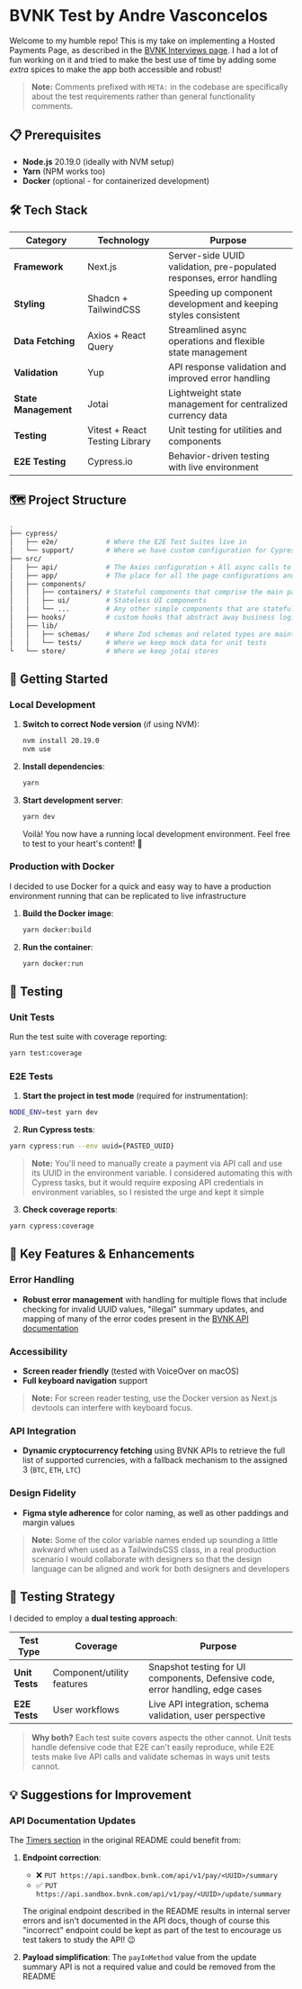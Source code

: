# BVNK Test by Andre Vasconcelos

Welcome to my humble repo! This is my take on implementing a Hosted Payments Page, as described in the [BVNK Interviews page](https://github.com/BVNK-Interviews/frontend-hpp-test). I had a lot of fun working on it and tried to make the best use of time by adding some _extra_ spices to make the app both accessible and robust!

> **Note:** Comments prefixed with `META:` in the codebase are specifically about the test requirements rather than general functionality comments.

## 📋 Prerequisites

- **Node.js** 20.19.0 (ideally with NVM setup)
- **Yarn** (NPM works too)
- **Docker** (optional - for containerized development)

## 🛠️ Tech Stack

| Category             | Technology                     | Purpose                                                              |
| -------------------- | ------------------------------ | -------------------------------------------------------------------- |
| **Framework**        | Next.js                        | Server-side UUID validation, pre-populated responses, error handling |
| **Styling**          | Shadcn + TailwindCSS           | Speeding up component development and keeping styles consistent      |
| **Data Fetching**    | Axios + React Query            | Streamlined async operations and flexible state management           |
| **Validation**       | Yup                            | API response validation and improved error handling                  |
| **State Management** | Jotai                          | Lightweight state management for centralized currency data           |
| **Testing**          | Vitest + React Testing Library | Unit testing for utilities and components                            |
| **E2E Testing**      | Cypress.io                     | Behavior-driven testing with live environment                        |

## 🗺️ Project Structure

```bash
.
├── cypress/
│   ├── e2e/            # Where the E2E Test Suites live in
│   └── support/        # Where we have custom configuration for Cypress
├── src/
│   ├── api/            # The Axios configuration + All async calls to server
│   ├── app/            # The place for all the page configurations and providers
│   ├── components/
│   │   ├── containers/ # Stateful components that comprise the main parts of the app
│   │   ├── ui/         # Stateless UI components
│   │   └── ...         # Any other simple components that are stateful
│   ├── hooks/          # custom hooks that abstract away business logic and reusable component logic
│   ├── lib/
│   │   ├── schemas/    # Where Zod schemas and related types are maintained
│   │   └── tests/      # Where we keep mock data for unit tests
└   └── store/          # Where we keep jotai stores
```

## 🚀 Getting Started

### Local Development

1. **Switch to correct Node version** (if using NVM):

   ```bash
   nvm install 20.19.0
   nvm use
   ```

2. **Install dependencies**:

   ```bash
   yarn
   ```

3. **Start development server**:

   ```bash
   yarn dev
   ```

   Voilà! You now have a running local development environment. Feel free to test to your heart's content! 🎉

### Production with Docker

I decided to use Docker for a quick and easy way to have a production environment running that can be replicated to live infrastructure

1. **Build the Docker image**:

   ```bash
   yarn docker:build
   ```

2. **Run the container**:
   ```bash
   yarn docker:run
   ```

## 🧪 Testing

### Unit Tests

Run the test suite with coverage reporting:

```bash
yarn test:coverage
```

### E2E Tests

1. **Start the project in test mode** (required for instrumentation):

```bash
NODE_ENV=test yarn dev
```

2. **Run Cypress tests**:

```bash
yarn cypress:run --env uuid={PASTED_UUID}
```

> **Note:** You'll need to manually create a payment via API call and use its UUID in the environment variable. I considered automating this with Cypress tasks, but it would require exposing API credentials in environment variables, so I resisted the urge and kept it simple

3. **Check coverage reports**:

```bash
yarn cypress:coverage
```

## 🎯 Key Features & Enhancements

### Error Handling

- **Robust error management** with handling for multiple flows that include checking for invalid UUID values, "illegal" summary updates, and mapping of many of the error codes present in the [BVNK API documentation](https://docs.bvnk.com/reference/errors)

### Accessibility

- **Screen reader friendly** (tested with VoiceOver on macOS)
- **Full keyboard navigation** support

> **Note:** For screen reader testing, use the Docker version as Next.js devtools can interfere with keyboard focus.

### API Integration

- **Dynamic cryptocurrency fetching** using BVNK APIs to retrieve the full list of supported currencies, with a fallback mechanism to the assigned 3 (`BTC`, `ETH`, `LTC`)

### Design Fidelity

- **Figma style adherence** for color naming, as well as other paddings and margin values

> **Note:** Some of the color variable names ended up sounding a little awkward when used as a TailwindsCSS class, in a real production scenario I would collaborate with designers so that the design language can be aligned and work for both designers and developers

## 🧪 Testing Strategy

I decided to employ a **dual testing approach**:

| Test Type      | Coverage                   | Purpose                                                                        |
| -------------- | -------------------------- | ------------------------------------------------------------------------------ |
| **Unit Tests** | Component/utility features | Snapshot testing for UI components, Defensive code, error handling, edge cases |
| **E2E Tests**  | User workflows             | Live API integration, schema validation, user perspective                      |

> **Why both?** Each test suite covers aspects the other cannot. Unit tests handle defensive code that E2E can't easily reproduce, while E2E tests make live API calls and validate schemas in ways unit tests cannot.

## 💡 Suggestions for Improvement

### API Documentation Updates

The [Timers section](https://github.com/BVNK-Interviews/frontend-hpp-test?tab=readme-ov-file#timers) in the original README could benefit from:

1. **Endpoint correction**:
   - ❌ `PUT https://api.sandbox.bvnk.com/api/v1/pay/<UUID>/summary`
   - ✅ `PUT https://api.sandbox.bvnk.com/api/v1/pay/<UUID>/update/summary`

   The original endpoint described in the README results in internal server errors and isn't documented in the API docs, though of course this "incorrect" endpoint could be kept as part of the test to encourage us test takers to study the API! 😉

2. **Payload simplification**: The `payInMethod` value from the update summary API is not a required value and could be removed from the README
